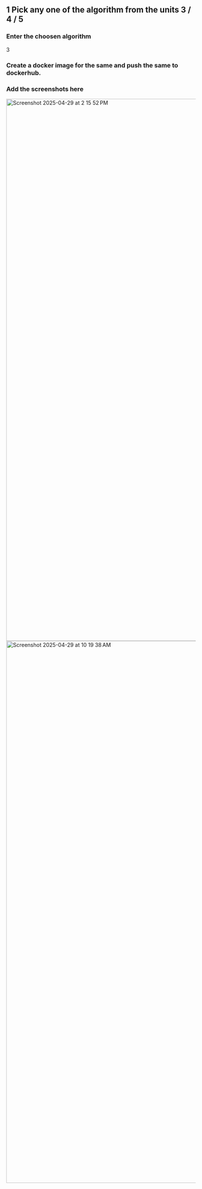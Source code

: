 ## 1 Pick any one of the algorithm from the units 3 / 4 / 5
###  Enter the choosen algorithm
3
###  Create a docker image for the same and push the same to dockerhub.
###  Add the screenshots here
<img width="1440" alt="Screenshot 2025-04-29 at 2 15 52 PM" src="https://github.com/user-attachments/assets/6366a7b2-51ae-4278-9052-b1281d57e19a" />

<img width="1440" alt="Screenshot 2025-04-29 at 10 19 38 AM" src="https://github.com/user-attachments/assets/957e574c-c770-4e68-a5e5-8a88bc26fb7a" />
